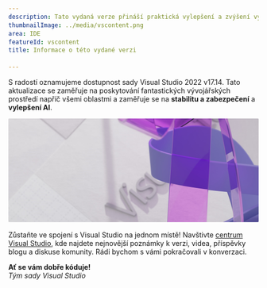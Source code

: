 ```yaml
---
description: Tato vydaná verze přináší praktická vylepšení a zvýšení výkonu pro všechny vývojáře a úlohy.
thumbnailImage: ../media/vscontent.png
area: IDE
featureId: vscontent
title: Informace o této vydané verzi

---
```



S radostí oznamujeme dostupnost sady Visual Studio 2022 v17.14. Tato aktualizace se zaměřuje na poskytování fantastických vývojářských prostředí napříč všemi oblastmi a zaměřuje se na **stabilitu a zabezpečení** a **vylepšení AI**. 

![Hlavní banner](../media/hero.png)

Zůstaňte ve spojení s Visual Studio na jednom místě! Navštivte [centrum Visual Studio](https://aka.ms/vshub), kde najdete nejnovější poznámky k verzi, videa, příspěvky blogu a diskuse komunity. Rádi bychom s vámi pokračovali v konverzaci.

**Ať se vám dobře kóduje!**  
*Tým sady Visual Studio*
